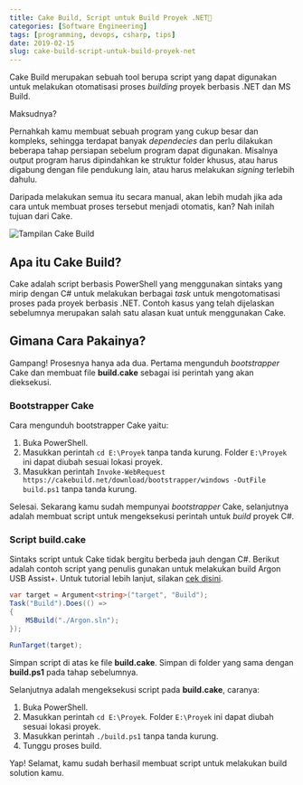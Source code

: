 ```yaml
---
title: Cake Build, Script untuk Build Proyek .NET🍰
categories: [Software Engineering]
tags: [programming, devops, csharp, tips]
date: 2019-02-15
slug: cake-build-script-untuk-build-proyek-net
---
```


Cake Build merupakan sebuah tool berupa script yang dapat digunakan untuk melakukan otomatisasi proses *building* proyek
berbasis .NET dan MS Build.

Maksudnya?

Pernahkah kamu membuat sebuah program yang cukup besar dan kompleks, sehingga terdapat banyak *dependecies* dan perlu
dilakukan beberapa tahap persiapan sebelum program dapat digunakan. Misalnya output program harus dipindahkan ke
struktur folder khusus, atau harus digabung dengan file pendukung lain, atau harus melakukan *signing* terlebih dahulu.

Daripada melakukan semua itu secara manual, akan lebih mudah jika ada cara untuk membuat proses tersebut menjadi
otomatis, kan? Nah inilah tujuan dari Cake.

![Tampilan Cake Build](https://assets.kodesiana.com/posts/2019/3/912-cake-build-fs8.png)

## Apa itu Cake Build?

Cake adalah script berbasis PowerShell yang menggunakan sintaks yang mirip dengan C# untuk melakukan berbagai *task*
untuk mengotomatisasi proses pada proyek berbasis .NET. Contoh kasus yang telah dijelaskan sebelumnya merupakan salah
satu alasan kuat untuk menggunakan Cake.

## Gimana Cara Pakainya?

Gampang! Prosesnya hanya ada dua. Pertama mengunduh *bootstrapper* Cake dan membuat file **build.cake** sebagai isi
perintah yang akan dieksekusi.

### Bootstrapper Cake

Cara mengunduh bootstrapper Cake yaitu:

1. Buka PowerShell.
2. Masukkan perintah `cd E:\Proyek` tanpa tanda kurung. Folder `E:\Proyek` ini dapat diubah sesuai
   lokasi proyek.
3. Masukkan perintah `Invoke-WebRequest https://cakebuild.net/download/bootstrapper/windows -OutFile build.ps1` tanpa
   tanda kurung.

Selesai. Sekarang kamu sudah mempunyai *bootstrapper* Cake, selanjutnya adalah membuat script untuk mengeksekusi
perintah untuk *build* proyek C#.

### Script build.cake

Sintaks script untuk Cake tidak bergitu berbeda jauh dengan C#. Berikut adalah contoh script yang penulis gunakan untuk
melakukan build Argon USB Assist+. Untuk tutorial lebih lanjut, silakan [cek disini](https://cakebuild.net/docs).

```csharp
var target = Argument<string>("target", "Build");
Task("Build").Does(() =>
{
    MSBuild("./Argon.sln");
});

RunTarget(target);
```

Simpan script di atas ke file **build.cake**. Simpan di folder yang sama dengan **build.ps1** pada tahap sebelumnya.

Selanjutnya adalah mengeksekusi script pada **build.cake**, caranya:

1. Buka PowerShell.
2. Masukkan perintah `cd E:\Proyek`. Folder `E:\Proyek` ini dapat diubah sesuai lokasi proyek.
3. Masukkan perintah `./build.ps1` tanpa tanda kurung.
4. Tunggu proses build.

Yap! Selamat, kamu sudah berhasil membuat script untuk melakukan build solution kamu.
